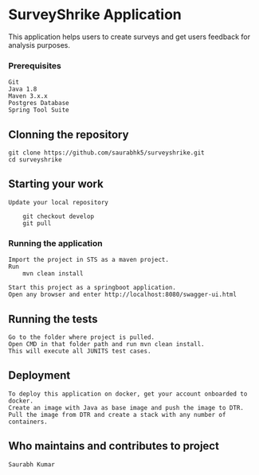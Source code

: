 # SurveyShrike Application

This application helps users to create surveys and get users feedback for analysis purposes.

### Prerequisites

	Git
	Java 1.8
	Maven 3.x.x
	Postgres Database
	Spring Tool Suite

## Clonning the repository
	
	git clone https://github.com/saurabhk5/surveyshrike.git
	cd surveyshrike

## Starting your work

	Update your local repository

		git checkout develop
		git pull

### Running the application

	Import the project in STS as a maven project.
	Run
		mvn clean install 
	
	Start this project as a springboot application.
	Open any browser and enter http://localhost:8080/swagger-ui.html

## Running the tests

	Go to the folder where project is pulled.
	Open CMD in that folder path and run mvn clean install.
	This will execute all JUNITS test cases.


## Deployment

	To deploy this application on docker, get your account onboarded to docker.
	Create an image with Java as base image and push the image to DTR.
	Pull the image from DTR and create a stack with any number of containers.

## Who maintains and contributes to project
	
	Saurabh Kumar